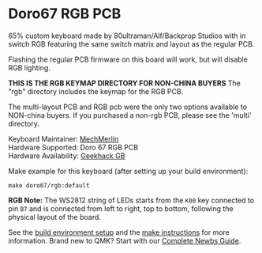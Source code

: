 # Doro67 RGB PCB

65% custom keyboard made by 80ultraman/Alf/Backprop Studios with in switch RGB featuring the same switch matrix and layout as the regular PCB. 

Flashing the regular PCB firmware on this board will work, but will disable RGB lighting. 

**THIS IS THE RGB KEYMAP DIRECTORY FOR NON-CHINA BUYERS**
The "rgb" directory includes the keymap for the RGB PCB.

The multi-layout PCB and RGB pcb were the only two options available to NON-china buyers.
If you purchased a non-rgb PCB, please see the 'multi' directory.

Keyboard Maintainer: [MechMerlin](https://github.com/mechmerlin)  
Hardware Supported: Doro 67 RGB PCB  
Hardware Availability: [Geekhack GB](https://geekhack.org/index.php?topic=97265.0)

Make example for this keyboard (after setting up your build environment):

    make doro67/rgb:default

**RGB Note:** The WS2812 string of LEDs starts from the `K00` key connected to pin `B7`  and is connected from left to right, top to bottom, following the physical layout of the board.

See the [build environment setup](https://docs.qmk.fm/#/getting_started_build_tools) and the [make instructions](https://docs.qmk.fm/#/getting_started_make_guide) for more information. Brand new to QMK? Start with our [Complete Newbs Guide](https://docs.qmk.fm/#/newbs).
